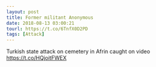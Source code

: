 ```yaml
---
layout: post
title: Former militant Anonymous
date: 2018-08-13 03:00:21
tourl: https://t.co/6TnfX0D2PD
tags: [Attack]
---
```

Turkish state attack on cemetery in Afrin caught on video https://t.co/HQjoitFWEX